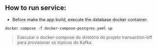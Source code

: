 

 ## How to run service:
 
 - Before make the app build, execute the database docker container.
 
 ``` 
docker compose -f docker-compose-postgres.yaml up
 ```

 > Executar o docker-compose do diretório do projeto transaction-bff para provisionar os tópicos do Kafka.
